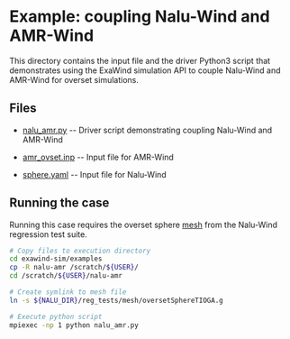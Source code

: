 # Example: coupling Nalu-Wind and AMR-Wind

This directory contains the input file and the driver Python3 script that
demonstrates using the ExaWind simulation API to couple Nalu-Wind and AMR-Wind
for overset simulations. 

## Files

- [nalu_amr.py](./nalu_amr.py) -- Driver script demonstrating coupling Nalu-Wind
  and AMR-Wind
  
- [amr_ovset.inp](./amr_ovset.inp) -- Input file for AMR-Wind

- [sphere.yaml](./sphere.yaml) -- Input file for Nalu-Wind

## Running the case

Running this case requires the overset sphere
[mesh](https://github.com/Exawind/meshes/blob/master/oversetSphereTioga.g) from
the Nalu-Wind regression test suite.

```bash
# Copy files to execution directory
cd exawind-sim/examples
cp -R nalu-amr /scratch/${USER}/
cd /scratch/${USER}/nalu-amr

# Create symlink to mesh file
ln -s ${NALU_DIR}/reg_tests/mesh/oversetSphereTIOGA.g

# Execute python script
mpiexec -np 1 python nalu_amr.py
```

